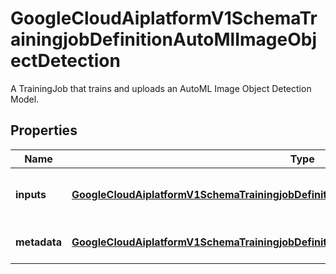 

# GoogleCloudAiplatformV1SchemaTrainingjobDefinitionAutoMlImageObjectDetection

A TrainingJob that trains and uploads an AutoML Image Object Detection Model.

## Properties

| Name | Type | Description | Notes |
|------------ | ------------- | ------------- | -------------|
|**inputs** | [**GoogleCloudAiplatformV1SchemaTrainingjobDefinitionAutoMlImageObjectDetectionInputs**](GoogleCloudAiplatformV1SchemaTrainingjobDefinitionAutoMlImageObjectDetectionInputs.md) | The input parameters of this TrainingJob. |  [optional] |
|**metadata** | [**GoogleCloudAiplatformV1SchemaTrainingjobDefinitionAutoMlImageObjectDetectionMetadata**](GoogleCloudAiplatformV1SchemaTrainingjobDefinitionAutoMlImageObjectDetectionMetadata.md) | The metadata information |  [optional] |



